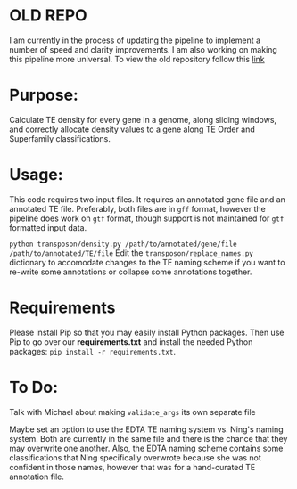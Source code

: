 # OLD REPO
I am currently in the process of updating the pipeline to implement a number of speed and clarity improvements. I am also working on making this pipeline more universal. To view the old repository follow this [link](https://github.com/EdgerLab/TE_Density_Old)

# Purpose:
Calculate TE density for every gene in a genome, along sliding windows, and correctly allocate density values to a gene along TE Order and Superfamily classifications.

# Usage:
This code requires two input files. It requires an annotated gene file and an annotated TE file. Preferably, both files are in `gff` format, however the pipeline does work on `gtf` format, though support is not maintained for `gtf` formatted input data.

`python transposon/density.py /path/to/annotated/gene/file /path/to/annotated/TE/file`
Edit the `transposon/replace_names.py` dictionary to accomodate changes to the TE naming scheme if you want to re-write some annotations or collapse some annotations together. 

# Requirements
Please install Pip so that you may easily install Python packages.
Then use Pip to go over our **requirements.txt** and install the needed Python packages: `pip install -r requirements.txt`.

# To Do:
Talk with Michael about making `validate_args` its own separate file

Maybe set an option to use the EDTA TE naming system vs. Ning's naming system. Both are currently in the same file and there is the chance that they may overwrite one another. Also, the EDTA naming scheme contains some classifications that Ning specifically overwrote because she was not confident in those names, however that was for a hand-curated TE annotation file.
